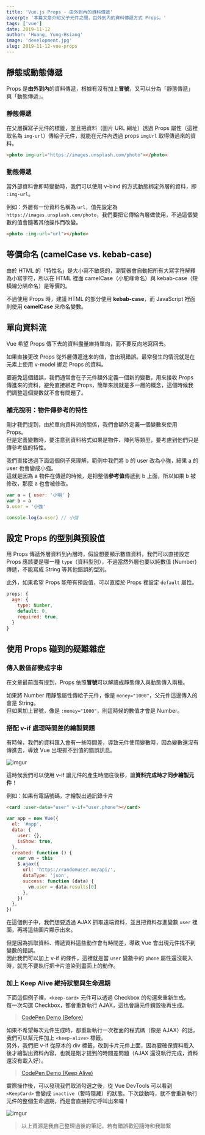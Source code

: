 ```yaml
---
title: 'Vue.js Props - 由外到內的資料傳遞'
excerpt: '本篇文章介紹父子元件之間，由外到內的資料傳遞方式 Props。'
tags: ['vue']
date: 2019-11-12
author: 'Huang, Yung-Hsiang'
image: 'development.jpg'
slug: 2019-11-12-vue-props
---
```


## 靜態或動態傳遞

Props 是**由外到內**的資料傳遞，根據有沒有加上**冒號**，又可以分為「靜態傳遞」與「動態傳遞」。

### 靜態傳遞

在父層撰寫子元件的標籤，並且把資料（圖片 URL 網址）透過 Props 屬性（這裡取名為 `img-url`）傳給子元件，就能在元件內透過 props `imgUrl` 取得傳過來的資料。

```html
<photo img-url="https://images.unsplash.com/photo"></photo>
```

### 動態傳遞

當外部資料會即時變動時，我們可以使用 v-bind 的方式動態綁定外層的資料，即 `:img-url`。

例如：外層有一份資料名稱為 `url`，值先設定為 `https://images.unsplash.com/photo`，我們要把它傳給內層做使用，不過這個變數的值會隨著其他操作而改變。

```html
<photo :img-url="url"></photo>
```

## 等價命名 (camelCase vs. kebab-case)

由於 HTML 的「特性名」是大小寫不敏感的，瀏覽器會自動把所有大寫字符解釋為小寫字符，所以在 HTML 裡面 camelCase（小駝峰命名）與 kebab-case（短橫線分隔命名）是等價的。

不過使用 Props 時，建議 HTML 的部分使用 **kebab-case**，而 JavaScript 裡面則使用 **camelCase** 來命名變數。

## 單向資料流

Vue 希望 Props 傳下去的資料盡量維持單向，而不要反向地寫回去。

如果直接更改 Props 從外層傳遞進來的值，會出現錯誤。最常發生的情況就是在元素上使用 v-model 綁定 Props 的資料。

要避免這個錯誤，我們通常會在子元件額外定義一個新的變數，用來接收 Props 傳進來的資料，避免直接綁定 Props，簡單來說就是多一層的概念，這個時候我們調整這個變數就不會有問題了。

### 補充說明：物件傳參考的特性

剛才我們提到，由於單向資料流的關係，我們會額外定義一個變數來使用 Props。  
但是定義變數時，要注意到資料格式如果是物件、陣列等類型，要考慮到他們只是傳參考值的特性。

我們直接透過下面這個例子來理解，範例中我們將 b 的 user 改為小強，結果 a 的 user 也會變成小強。  
這就是因為 a 物件在傳遞的時候，是把整個**參考值**傳遞到 b 上面，所以如果 b 被修改，那麼 a 也會被修改。

```javascript
var a = { user: '小明' }
var b = a
b.user = '小強'

console.log(a.user) // 小強
```

## 設定 Props 的型別與預設值

用 Props 傳遞外層資料到內層時，假設想要顯示數值資料，我們可以直接設定 Props 應該要是哪一種 `type`（資料型別），不過當然外層也要以純數值 (Number) 傳遞，不能寫成 String 等其他錯誤的型別。

此外，如果希望 Props 能帶有預設值，可以直接於 Props 裡設定 `default` 屬性。

```javascript
props: {
  age: {
    type: Number,
    default: 0,
    required: true,
  }
}
```

## 使用 Props 碰到的疑難雜症

### 傳入數值卻變成字串

在文章最前面有提到，Props 依照**冒號**可以解讀成靜態傳入與動態傳入兩種。

如果將 Number 用靜態屬性傳給子元件，像是 `money="1000"`，父元件這邊傳入的會是 String。  
但如果加上冒號，像是 `:money="1000"`，則這時候的數值才會是 Number。

### 搭配 v-if 處理時間差的繪製問題

有時候，我們的資料匯入會有一些時間差，導致元件使用變數時，因為變數還沒有傳進去，導致 Vue 出現抓不到值的錯誤訊息。

![imgur](https://i.imgur.com/P35WPxQ.png)

這時候我們可以使用 v-if 讓元件的產生時間往後移，讓**資料完成時才同步繪製元件**！

例如：如果有電話號碼，才繪製出通訊錄卡片

```html
<card :user-data="user" v-if="user.phone"></card>
```

```javascript
var app = new Vue({
  el: '#app',
  data: {
    user: {},
    isShow: true,
  },
  created: function () {
    var vm = this
    $.ajax({
      url: 'https://randomuser.me/api/',
      dataType: 'json',
      success: function (data) {
        vm.user = data.results[0]
      },
    })
  },
})
```

在這個例子中，我們想要透過 AJAX 抓取遠端資料，並且把資料存進變數 `user` 裡面，再將這些圖片顯示出來。

但是因為抓取資料、傳遞資料這些動作會有時間差，導致 Vue 會出現元件找不到變數的錯誤。  
因此我們可以加上 v-if 的條件，這裡就是當 `user` 變數中的 `phone` 屬性還沒載入時，就先不要執行把卡片渲染到畫面上的動作。

### 加上 Keep Alive 維持狀態與生命週期

下面這個例子裡，`<keep-card>` 元件可以透過 Checkbox 的勾選來重新生成。  
每一次勾選 Checkbox，都會重新執行 AJAX，這也會讓元件銷毀後再生成。

> [CodePen Demo (Before)](https://codepen.io/Sealman/pen/RwwYNro)

如果不希望每次元件生成時，都重新執行一次裡面的程式碼（像是 AJAX）的話，我們可以幫元件加上 `<keep-alive>` 標籤。  
另外，我們把 v-if 從原本的 div 標籤，改到卡片元件上面，因為要確保資料載入後才繪製出資料內容，也就是剛才提到的時間差問題（AJAX 還沒執行完成，資料還沒有載入好）。

> [CodePen Demo (Keep Alive)](https://codepen.io/Sealman/pen/pooOjVd)

實際操作後，可以發現我們取消勾選之後，從 Vue DevTools 可以看到 `<KeepCard>` 會變成 `inactive`（暫時隱藏）的狀態。下次啟動時，就不會重新執行元件的整個生命週期，而是會直接把它呼叫出來囉！

![imgur](https://i.imgur.com/kgLA3Ei.png)

> 以上資源是我自己整理過後的筆記，若有錯誤歡迎隨時和我聯繫
